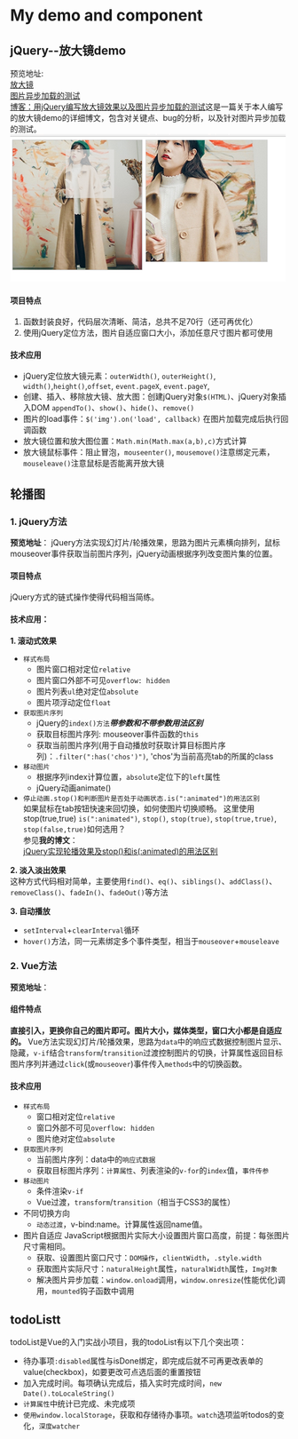My demo and component
===

jQuery--放大镜demo
---
预览地址:  
[放大镜](https://alcantara6.github.io/demo-component/demo-zoom/zoom.html)  
[图片异步加载的测试](https://alcantara6.github.io/demo-component/demo-zoom/analyse_of_image_loading.html)   
[博客：用jQuery编写放大镜效果以及图片异步加载的测试](http://blog.csdn.net/alcantara/article/details/78117956 '点击查看博文')这是一篇关于本人编写的放大镜demo的详细博文，包含对关键点、bug的分析，以及针对图片异步加载的测试。  
![放大镜插件效果图](./demo-zoom/images/demo展示效果.png '效果图')  

#### 项目特点
1. 函数封装良好，代码层次清晰、简洁，总共不足70行（还可再优化）
2. 使用jQuery定位方法，图片自适应窗口大小，添加任意尺寸图片都可使用

#### 技术应用
* jQuery定位放大镜元素：`outerWidth()`, `outerHeight()`, `width()`,`height()`,`offset`, `event.pageX`, `event.pageY`,
* 创建、插入、移除放大镜、放大图：创建jQuery对象`$(HTML)`、jQuery对象插入DOM `appendTo()`、`show()`、`hide()`、`remove()`
* 图片的load事件：`$('img').on('load', callback)` 在图片加载完成后执行回调函数
* 放大镜位置和放大图位置：`Math.min(Math.max(a,b),c)`方式计算
* 放大镜鼠标事件：阻止冒泡，`mouseenter()`, `mousemove()`注意绑定元素，`mouseleave()`注意鼠标是否能离开放大镜


轮播图
---
### 1. jQuery方法
**预览地址**：
jQuery方法实现幻灯片/轮播效果，思路为图片元素横向排列，鼠标mouseover事件获取当前图片序列，jQuery动画根据序列改变图片集的位置。

#### 项目特点
jQuery方式的链式操作使得代码相当简练。

#### 技术应用：
**1. 滚动式效果**
* `样式布局` 
  * 图片窗口相对定位`relative`
  * 图片窗口外部不可见`overflow: hidden`
  * 图片列表`ul`绝对定位`absolute`
  * 图片项浮动定位`float`
* `获取图片序列`
  * jQuery的`index()方法`***带参数和不带参数用法区别***
  * 获取目标图片序列: mouseover事件函数的`this`
  * 获取当前图片序列(用于自动播放时获取计算目标图片序列)：`.filter(":has('chos')")`, 'chos'为当前高亮tab的所属的class
* `移动图片`
  * 根据序列index计算位置，`absolute`定位下的`left`属性
  * jQuery动画animate()
* `停止动画.stop()和判断图片是否处于动画状态.is(":animated")的用法区别`  
  如果鼠标在tab按钮快速来回切换，如何使图片切换顺畅。 这里使用stop(true,true)
  `is(":animated")`, `stop()`, `stop(true)`, `stop(true,true)`, `stop(false,true)`如何选用？  
  参见**我的博文**：  
  [jQuery实现轮播效果及stop()和is(:animated)的用法区别](http://blog.csdn.net/alcantara/article/details/78208844 'jQuery轮播分析')  

**2. 淡入淡出效果**  
这种方式代码相对简单，主要使用`find()`、`eq()`、`siblings()`、`addClass()`、`removeClass()`、`fadeIn()`、`fadeOut()`等方法

**3. 自动播放**
* `setInterval`+`clearInterval`循环
* `hover()`方法，同一元素绑定多个事件类型，相当于`mouseover`+`mouseleave`


### 2. Vue方法
**预览地址**：
#### 组件特点
**直接引入，更换你自己的图片即可。图片大小，媒体类型，窗口大小都是自适应的。**
Vue方法实现幻灯片/轮播效果，思路为`data`中的响应式数据控制图片显示、隐藏，`v-if`结合`transform`/`transition`过渡控制图片的切换，计算属性返回目标图片序列并通过`click`(或`mouseover`)事件传入`methods`中的切换函数。
#### 技术应用
* `样式布局` 
  * 窗口相对定位`relative`
  * 窗口外部不可见`overflow: hidden`
  * 图片绝对定位`absolute`
* `获取图片序列`
  * 当前图片序列：data中的`响应式数据`
  * 获取目标图片序列：`计算属性`、列表渲染的`v-for`的`index`值，`事件传参`
* `移动图片`
  * 条件渲染`v-if`
  * Vue过渡，`transform`/`transition`（相当于CSS3的属性）
* 不同切换方向
  * `动态过渡`，v-bind:name。计算属性返回name值。
* 图片自适应
  JavaScript根据图片实际大小设置图片窗口高度，前提：每张图片尺寸需相同。
  * 获取、设置图片窗口尺寸：`DOM操作`，`clientWidth`，`.style.width`
  * 获取图片实际尺寸：`naturalHeight`属性，`naturalWidth`属性，`Img对象`
  * 解决图片异步加载：`window.onload`调用，`window.onresize`(性能优化)调用，`mounted`钩子函数中调用

todoListt
---
todoList是Vue的入门实战小项目，我的todoList有以下几个突出项：
* 待办事项`:disabled`属性与isDone绑定，即完成后就不可再更改表单的value(checkbox)，如要更改可点选后面的重置按钮
* 加入完成时间。每项确认完成后，插入实时完成时间，`new Date().toLocaleString()`
* `计算属性`中统计已完成、未完成项
* `使用window.localStorage`，获取和存储待办事项。`watch`选项监听todos的变化，`深度watcher`
